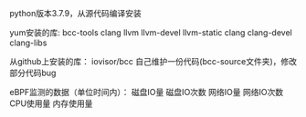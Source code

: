 python版本3.7.9，从源代码编译安装

yum安装的库:
bcc-tools
clang llvm llvm-devel llvm-static clang clang-devel clang-libs

从github上安装的库：
iovisor/bcc 自己维护一份代码(bcc-source文件夹)，修改部分代码bug

eBPF监测的数据（单位时间内）：
磁盘IO量
磁盘IO次数
网络IO量
网络IO次数
CPU使用量
内存使用量

